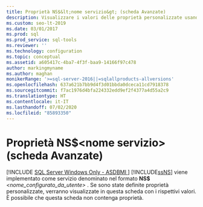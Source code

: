```yaml
---
title: Proprietà NS$&lt;nome servizio&gt; (scheda Avanzate)
description: Visualizzare i valori delle proprietà personalizzate usando la scheda Avanzate della finestra di dialogo Proprietà - Notification Services in SQL Server.
ms.custom: seo-lt-2019
ms.date: 03/01/2017
ms.prod: sql
ms.prod_service: sql-tools
ms.reviewer: ''
ms.technology: configuration
ms.topic: conceptual
ms.assetid: a605417c-4ba7-4f3f-baa9-14166f97c478
author: markingmyname
ms.author: maghan
monikerRange: '>=sql-server-2016||=sqlallproducts-allversions'
ms.openlocfilehash: 637a621b7bb9d4f3d01bbda0dceca11cd7918378
ms.sourcegitcommit: f7ac1976d4bfa224332edd9ef2f4377a4d55a2c9
ms.translationtype: HT
ms.contentlocale: it-IT
ms.lasthandoff: 07/02/2020
ms.locfileid: "85893350"
---
```

# <a name="nsltservice-namegt-properties-advanced-tab"></a>Proprietà NS$&lt;nome servizio&gt; (scheda Avanzate)
[!INCLUDE [SQL Server Windows Only - ASDBMI ](../../includes/applies-to-version/sql-windows-only-asdbmi.md)]
  [!INCLUDE[ssNS](../../includes/ssns-md.md)] viene implementato come servizio denominato nel formato **NS$** _<nome_configurato_da_utente>_ . Se sono state definite proprietà personalizzate, verranno visualizzate in questa scheda con i rispettivi valori. È possibile che questa scheda non contenga proprietà.  
  
  
